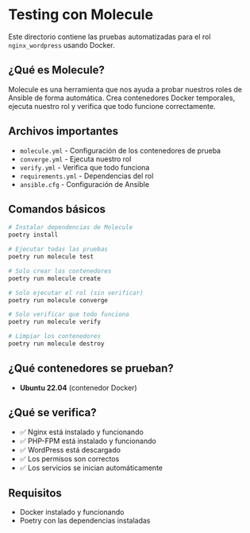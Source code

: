 # Testing con Molecule

Este directorio contiene las pruebas automatizadas para el rol `nginx_wordpress` usando Docker.

## ¿Qué es Molecule?

Molecule es una herramienta que nos ayuda a probar nuestros roles de Ansible de forma automática. Crea contenedores Docker temporales, ejecuta nuestro rol y verifica que todo funcione correctamente.

## Archivos importantes

- `molecule.yml` - Configuración de los contenedores de prueba
- `converge.yml` - Ejecuta nuestro rol
- `verify.yml` - Verifica que todo funciona
- `requirements.yml` - Dependencias del rol
- `ansible.cfg` - Configuración de Ansible

## Comandos básicos

```bash
# Instalar dependencias de Molecule
poetry install

# Ejecutar todas las pruebas
poetry run molecule test

# Solo crear los contenedores
poetry run molecule create

# Solo ejecutar el rol (sin verificar)
poetry run molecule converge

# Solo verificar que todo funciona
poetry run molecule verify

# Limpiar los contenedores
poetry run molecule destroy
```

## ¿Qué contenedores se prueban?

- **Ubuntu 22.04** (contenedor Docker)

## ¿Qué se verifica?

- ✅ Nginx está instalado y funcionando
- ✅ PHP-FPM está instalado y funcionando
- ✅ WordPress está descargado
- ✅ Los permisos son correctos
- ✅ Los servicios se inician automáticamente

## Requisitos

- Docker instalado y funcionando
- Poetry con las dependencias instaladas 